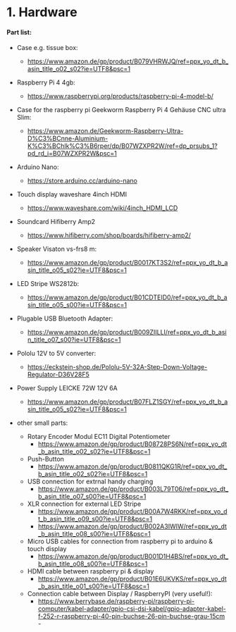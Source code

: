 # 1. Hardware



#### Part list:
- Case e.g. tissue box: 
 	- https://www.amazon.de/gp/product/B079VHRWJQ/ref=ppx_yo_dt_b_asin_title_o02_s02?ie=UTF8&psc=1 
- Raspberry Pi 4 4gb:
	- https://www.raspberrypi.org/products/raspberry-pi-4-model-b/
- Case for the raspberry pi Geekworm Raspberry Pi 4 Gehäuse CNC ultra Slim:
	- https://www.amazon.de/Geekworm-Raspberry-Ultra-D%C3%BCnne-Aluminium-K%C3%BChlk%C3%B6rper/dp/B07WZXPR2W/ref=dp_prsubs_1?pd_rd_i=B07WZXPR2W&psc=1
- Arduino Nano:
	- https://store.arduino.cc/arduino-nano
- Touch display waveshare 4inch HDMI
	- https://www.waveshare.com/wiki/4inch_HDMI_LCD
- Soundcard Hifiberry Amp2
	- https://www.hifiberry.com/shop/boards/hifiberry-amp2/
- Speaker Visaton vs-frs8 m:
	- https://www.amazon.de/gp/product/B0017KT3S2/ref=ppx_yo_dt_b_asin_title_o05_s02?ie=UTF8&psc=1
- LED Stripe WS2812b:
	- https://www.amazon.de/gp/product/B01CDTEID0/ref=ppx_yo_dt_b_asin_title_o05_s00?ie=UTF8&psc=1
- Plugable USB Bluetooth Adapter:
	- https://www.amazon.de/gp/product/B009ZIILLI/ref=ppx_yo_dt_b_asin_title_o07_s00?ie=UTF8&psc=1
- Pololu 12V to 5V converter:
	- https://eckstein-shop.de/Pololu-5V-32A-Step-Down-Voltage-Regulator-D36V28F5
- Power Supply LEICKE 72W 12V 6A
 	- https://www.amazon.de/gp/product/B07FLZ1SGY/ref=ppx_yo_dt_b_asin_title_o05_s02?ie=UTF8&psc=1 

- other small parts:
	- Rotary Encoder Modul EC11 Digital Potentiometer
   		- https://www.amazon.de/gp/product/B08728PS6N/ref=ppx_yo_dt_b_asin_title_o02_s02?ie=UTF8&psc=1
   	- Push-Button
   		- https://www.amazon.de/gp/product/B0811QKG1R/ref=ppx_yo_dt_b_asin_title_o02_s02?ie=UTF8&psc=1 
   	- USB connection for extrnal handy charging 
   		- https://www.amazon.de/gp/product/B003L79T06/ref=ppx_yo_dt_b_asin_title_o07_s00?ie=UTF8&psc=1
	- XLR connection for external LED Stripe
   		- https://www.amazon.de/gp/product/B00A7W4RKK/ref=ppx_yo_dt_b_asin_title_o09_s00?ie=UTF8&psc=1
   		- https://www.amazon.de/gp/product/B002A3IWIW/ref=ppx_yo_dt_b_asin_title_o08_s00?ie=UTF8&psc=1
	- Micro USB cables for connection from raspberry pi to arduino & touch display
   		- https://www.amazon.de/gp/product/B001D1H4BS/ref=ppx_yo_dt_b_asin_title_o08_s00?ie=UTF8&psc=1
	- HDMI cable between raspberry pi & display
   		- https://www.amazon.de/gp/product/B01E6UKVKS/ref=ppx_yo_dt_b_asin_title_o01_s00?ie=UTF8&psc=1
	- Connection cable between Display / RaspberryPI (very useful!): 
   		- https://www.berrybase.de/raspberry-pi/raspberry-pi-computer/kabel-adapter/gpio-csi-dsi-kabel/gpio-adapter-kabel-f-252-r-raspberry-pi-40-pin-buchse-26-pin-buchse-grau-15cm				-